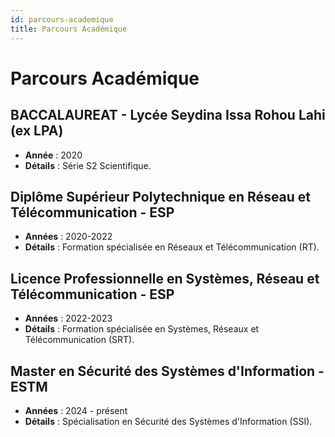 ```yaml
---
id: parcours-academique
title: Parcours Académique
---
```


# Parcours Académique

## BACCALAUREAT - Lycée Seydina Issa Rohou Lahi (ex LPA) 
- **Année** : 2020
- **Détails** : Série S2 Scientifique.

## Diplôme Supérieur Polytechnique en Réseau et Télécommunication - ESP
- **Années** : 2020-2022
- **Détails** : Formation spécialisée en Réseaux et Télécommunication (RT).

## Licence Professionnelle en Systèmes, Réseau et Télécommunication - ESP
- **Années** : 2022-2023
- **Détails** : Formation spécialisée en Systèmes, Réseaux et Télécommunication (SRT).

## Master en Sécurité des Systèmes d'Information - ESTM
- **Années** : 2024 - présent
- **Détails** : Spécialisation en Sécurité des Systèmes d'Information (SSI).

